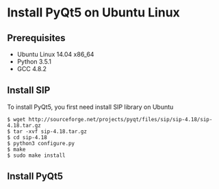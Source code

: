 # Install PyQt5 on Ubuntu Linux
## Prerequisites
* Ubuntu Linux 14.04 x86_64
* Python 3.5.1
* GCC 4.8.2

## Install SIP
To install PyQt5, you first need install SIP library on Ubuntu
```
$ wget http://sourceforge.net/projects/pyqt/files/sip/sip-4.18/sip-4.18.tar.gz
$ tar -xvf sip-4.18.tar.gz
$ cd sip-4.18
$ python3 configure.py
$ make
$ sudo make install
```

## Install PyQt5
